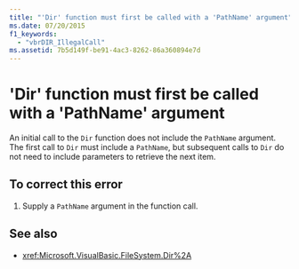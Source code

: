 ```yaml
---
title: "'Dir' function must first be called with a 'PathName' argument"
ms.date: 07/20/2015
f1_keywords: 
  - "vbrDIR_IllegalCall"
ms.assetid: 7b5d149f-be91-4ac3-8262-86a360894e7d
---
```

# 'Dir' function must first be called with a 'PathName' argument
An initial call to the `Dir` function does not include the `PathName` argument. The first call to `Dir` must include a `PathName`, but subsequent calls to `Dir` do not need to include parameters to retrieve the next item.  
  
## To correct this error  
  
1. Supply a `PathName` argument in the function call.  
  
## See also

- <xref:Microsoft.VisualBasic.FileSystem.Dir%2A>
